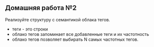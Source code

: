 ## Домашняя работа №2

Реализуйте структуру с семантикой облака тегов.
 - теги - это строки
 - облако тегов запоминает все добавленные теги и их частотность
 - облако тегов позволяет выбирать N самых частотных тегов.